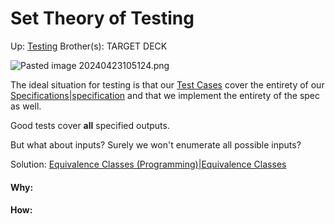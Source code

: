 # Set Theory of Testing

Up: [Testing](testing)
Brother(s):
TARGET DECK

![Pasted image 20240423105124.png](pasted_image_20240423105124.png)

The ideal situation for testing is that our [Test Cases](test_cases) cover the entirety of our [Specifications|specification](specifications|specification) and that we implement the entirety of the spec as well.

Good tests cover **all** specified outputs. 

But what about inputs? Surely we won't enumerate all possible inputs?

Solution: [Equivalence Classes (Programming)|Equivalence Classes](equivalence_classes_(programming)|equivalence_classes)
































#### Why:
#### How:









